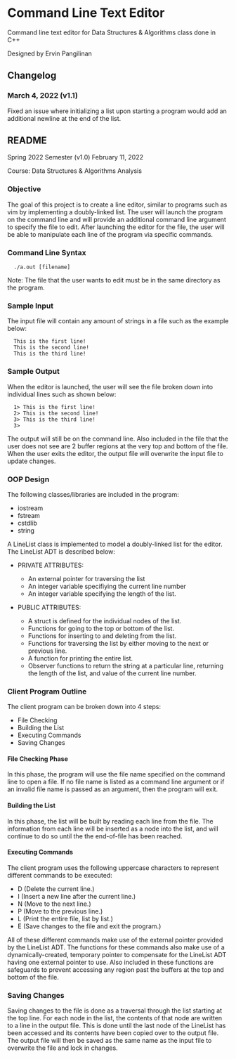 # Command Line Text Editor
Command line text editor for Data Structures & Algorithms class done in C++

Designed by Ervin Pangilinan

## Changelog

### March 4, 2022 (v1.1) 

Fixed an issue where initializing a list upon starting a program would add an additional newline at the end of the list.

## README

Spring 2022 Semester (v1.0) February 11, 2022

Course: Data Structures & Algorithms Analysis

### Objective
The goal of this project is to create a line editor, similar to
programs such as vim by implementing a doubly-linked list. The user
will launch the program on the command line and will provide an
additional command line argument to specify the file to edit.
After launching the editor for the file, the user will be able
to manipulate each line of the program via specific commands.

### Command Line Syntax

      ./a.out [filename]

Note: The file that the user wants to edit must be in the same
      directory as the program.

### Sample Input
The input file will contain any amount of strings in a file such
as the example below:

      This is the first line!
      This is the second line!
      This is the third line!
    
### Sample Output
When the editor is launched, the user will see the file broken down into
individual lines such as shown below:

      1> This is the first line!
      2> This is the second line!
      3> This is the third line!
      3>

The output will still be on the command line. Also included in the file
that the user does not see are 2 buffer regions at the very top and bottom
of the file. When the user exits the editor, the output file will overwrite 
the input file to update changes.

### OOP Design
The following classes/libraries are included in the program:
  - iostream
  - fstream
  - cstdlib
  - string

A LineList class is implemented to model a doubly-linked list for the editor.
The LineList ADT is described below:
  - PRIVATE ATTRIBUTES:
    -  An external pointer for traversing the list
    -  An integer variable specifiying the current line number
    -  An integer variable specifying the length of the list.

  - PUBLIC ATTRIBUTES: 
    -  A struct is defined for the individual nodes of the list.
    -  Functions for going to the top or bottom of the list.
    -  Functions for inserting to and deleting from the list.
    -  Functions for traversing the list by either moving to the
          next or previous line.
    -  A function for printing the entire list. 
    -  Observer functions to return the string at a particular line,
          returning the length of the list, and value of the current line
          number.

### Client Program Outline
The client program can be broken down into 4 steps:

- File Checking
- Building the List
- Executing Commands
- Saving Changes
      
#### File Checking Phase 

In this phase, the program will use the file name specified on the 
command line to open a file. If no file name is listed as a command
line argument or if an invalid file name is passed as an argument,
then the program will exit. 

#### Building the List 

In this phase, the list will be built by reading each line from the file.
The information from each line will be inserted as a node into the list,
and will continue to do so until the the end-of-file has been reached.

#### Executing Commands 

The client program uses the following uppercase characters to represent
different commands to be executed:

  - D (Delete the current line.) 
  - I (Insert a new line after the current line.)
  - N (Move to the next line.)
  - P (Move to the previous line.)
  - L (Print the entire file, list by list.)
  - E (Save changes to the file and exit the program.)

All of these different commands make use of the external pointer provided
by the LineList ADT. The functions for these commands also make use of a
dynamically-created, temporary pointer to compensate for the LineList ADT
having one external pointer to use. Also included in these functions are
safeguards to prevent accessing any region past the buffers at the top and
bottom of the file.

### Saving Changes
Saving changes to the file is done as a traversal through the list starting
at the top line. For each node in the list, the contents of that node are
written to a line in the output file. This is done until the last node of the
LineList has been accessed and its contents have been copied over to the output
file. The output file will then be saved as the same name as the input file
to overwrite the file and lock in changes.

